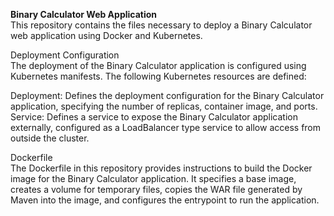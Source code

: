 **Binary Calculator Web Application**<br>
This repository contains the files necessary to deploy a Binary Calculator web application using Docker and Kubernetes.<br>

Deployment Configuration<br>
The deployment of the Binary Calculator application is configured using Kubernetes manifests. The following Kubernetes resources are defined:<br>

Deployment: Defines the deployment configuration for the Binary Calculator application, specifying the number of replicas, container image, and ports.<br>
Service: Defines a service to expose the Binary Calculator application externally, configured as a LoadBalancer type service to allow access from outside the cluster.<br>

Dockerfile<br>
The Dockerfile in this repository provides instructions to build the Docker image for the Binary Calculator application. It specifies a base image, creates a volume for temporary files, copies the WAR file generated by Maven into the image, and configures the entrypoint to run the application.
